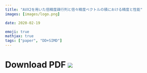 ```yaml
---
title: "AVX2を用いた倍精度疎行列と倍々精度ベクトルの積における精度と性能"
images: [images/logo.png]

date: 2020-02-19

emoji: true
mathjax: true
tags: ["paper", "DD+SIMD"]
---
```


# Download PDF [![](https://storage.googleapis.com/numa_blog/etc/icon_pdf.png)][1] 

[1]: https://storage.googleapis.com/numa_blog/publications/JSIAM_OS2015.pdf
